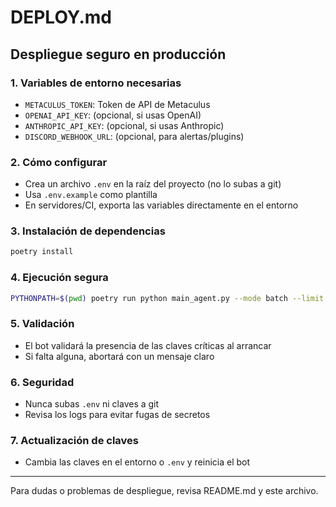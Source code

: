 # DEPLOY.md

## Despliegue seguro en producción

### 1. Variables de entorno necesarias

- `METACULUS_TOKEN`: Token de API de Metaculus
- `OPENAI_API_KEY`: (opcional, si usas OpenAI)
- `ANTHROPIC_API_KEY`: (opcional, si usas Anthropic)
- `DISCORD_WEBHOOK_URL`: (opcional, para alertas/plugins)

### 2. Cómo configurar

- Crea un archivo `.env` en la raíz del proyecto (no lo subas a git)
- Usa `.env.example` como plantilla
- En servidores/CI, exporta las variables directamente en el entorno

### 3. Instalación de dependencias

```zsh
poetry install
```

### 4. Ejecución segura

```zsh
PYTHONPATH=$(pwd) poetry run python main_agent.py --mode batch --limit 3 --show-trace --dryrun
```

### 5. Validación

- El bot validará la presencia de las claves críticas al arrancar
- Si falta alguna, abortará con un mensaje claro

### 6. Seguridad

- Nunca subas `.env` ni claves a git
- Revisa los logs para evitar fugas de secretos

### 7. Actualización de claves

- Cambia las claves en el entorno o `.env` y reinicia el bot

---

Para dudas o problemas de despliegue, revisa README.md y este archivo.
